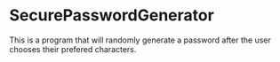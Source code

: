 # SecurePasswordGenerator

This is a program that will randomly generate a password after the user chooses their prefered characters.

